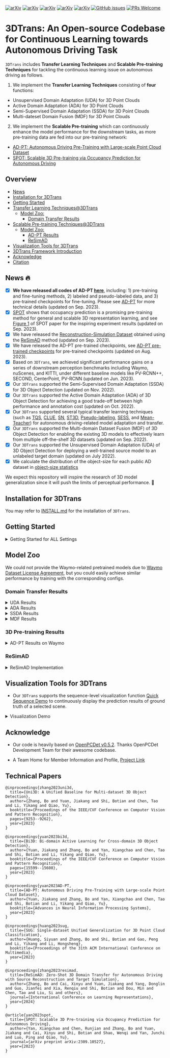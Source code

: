 [![arXiv](https://img.shields.io/badge/arXiv-2303.06880-b31b1b.svg)](https://arxiv.org/abs/2303.06880)
[![arXiv](https://img.shields.io/badge/arXiv-2303.05886-b31b1b.svg)](https://arxiv.org/abs/2303.05886)
[![arXiv](https://img.shields.io/badge/arXiv-2306.00612-b31b1b.svg)](https://arxiv.org/abs/2306.00612)
[![arXiv](https://img.shields.io/badge/arXiv-2309.05527-b31b1b.svg)](https://arxiv.org/abs/2309.05527)
[![arXiv](https://img.shields.io/badge/arXiv-2309.10527-b31b1b.svg)](https://arxiv.org/abs/2309.10527)
[![GitHub issues](https://img.shields.io/github/issues/PJLab-ADG/3DTrans)](https://github.com/PJLab-ADG/3DTrans/issues)
[![PRs Welcome](https://img.shields.io/badge/PRs-welcome-brightgreen.svg?style=flat-square)](https://github.com/PJLab-ADG/3DTrans/pulls)


# 3DTrans: An Open-source Codebase for Continuous Learning towards Autonomous Driving Task

`3DTrans` includes **Transfer Learning Techniques** and **Scalable Pre-training Techniques** for tackling the continuous learning issue on autonomous driving as follows.
1) We implement the **Transfer Learning Techniques** consisting of **four** functions:
* Unsupervised Domain Adaptation (UDA) for 3D Point Clouds
* Active Domain Adaptation (ADA) for 3D Point Clouds
* Semi-Supervised Domain Adaptation (SSDA) for 3D Point Clouds
* Multi-dateset Domain Fusion (MDF) for 3D Point Clouds 

2) We implement the **Scalable Pre-training** which can continuously enhance the model performance for the downstream tasks, as more pre-training data are fed into our pre-training network:
* [AD-PT: Autonomous Driving Pre-Training with Large-scale Point Cloud Dataset](https://arxiv.org/abs/2306.00612)
* [SPOT: Scalable 3D Pre-training via Occupancy Prediction for Autonomous Driving](https://arxiv.org/abs/2309.10527)


<!-- **This project is developed and maintained by Autonomous Driving Group [at] [Shanghai AI Laboratory](https://www.shlab.org.cn/) (ADLab).** -->

## Overview
- [News](#news-fire)
- [Installation for 3DTrans](#installation-for-3dtrans)
- [Getting Started](#getting-started)
- [Transfer Learning Techniques@3DTrans](#3dtrans-autonomous-driving-transfer-learning-codebase) 
  - [Model Zoo:](#model-zoo)
    - [Domain Transfer Results](#domain-transfer-results)
- [Scalable Pre-training Techniques@3DTrans](#getting-started)
  - [Model Zoo:](#model-zoo)
    - [AD-PT Results](#3d-pre-training-results)
    - [ReSimAD](#resimad)
- [Visualization Tools for 3DTrans](#visualization-tools-for-3dtrans)
- [3DTrans Framework Introduction](docs/GETTING_STARTED_3DTrans.md) 
- [Acknowledge](#acknowledge)
- [Citation](#citation)


## News :fire:
- [x] **We have released all codes of AD-PT [here](docs/GETTING_STARTED_PRETRAIN.md)**, including: 1) pre-training and fine-tuning methods, 2) labeled and pseudo-labeled data, and 3) pre-trained checkpoints for fine-tuning. Please see [AD-PT](https://arxiv.org/abs/2306.00612) for more technical details (updated on Sep. 2023).
- [x] [SPOT](https://arxiv.org/abs/2309.10527) shows that occupancy prediction is a promising pre-training method for general and scalable 3D representation learning, and see [Figure 1](docs/SPOT.png) of SPOT paper for the inspiring experiment results (updated on Sep. 2023).
- [x] We have released the [Reconstruction-Simulation Dataset](docs/GETTING_STARTED_ReSim.md) obtained using the [ReSimAD](#resimad) method (updated on Sep. 2023).
- [x] We have released the AD-PT pre-trained checkpoints, see [AD-PT pre-trained checkpoints]( <./docs/GETTING_STARTED_PRETRAIN.md#pre-training-using-ad-pt>) for pre-trained checkpoints (updated on Aug. 2023).
- [x]  Based on `3DTrans`, we achieved significant performance gains on a series of downstream perception benchmarks including Waymo, nuScenes, and KITTI, under different baseline models like PV-RCNN++, SECOND, CenterPoint, PV-RCNN (updated on Jun. 2023).
- [x] Our `3DTrans` supported the Semi-Supervised Domain Adaptation (SSDA) for 3D Object Detection (updated on Nov. 2022).
- [x] Our `3DTrans` supported the Active Domain Adaptation (ADA) of 3D Object Detection for achieving a good trade-off between high performance and annotation cost (updated on Oct. 2022).
- [x] Our `3DTrans` supported several typical transfer learning techniques (such as [TQS](https://openaccess.thecvf.com/content/CVPR2021/papers/Fu_Transferable_Query_Selection_for_Active_Domain_Adaptation_CVPR_2021_paper.pdf), [CLUE](https://arxiv.org/abs/2010.08666), [SN](https://arxiv.org/abs/2005.08139), [ST3D](https://arxiv.org/abs/2103.05346), [Pseudo-labeling](https://arxiv.org/abs/2103.05346), [SESS](https://arxiv.org/abs/1912.11803), and [Mean-Teacher](https://arxiv.org/abs/1703.01780)) for autonomous driving-related model adaptation and transfer.
- [x] Our `3DTrans` supported the Multi-domain Dataset Fusion (MDF) of 3D Object Detection for enabling the existing 3D models to effectively learn from multiple off-the-shelf 3D datasets (updated on Sep. 2022).
- [x] Our `3DTrans` supported the Unsupervised Domain Adaptation (UDA) of 3D Object Detection for deploying a well-trained source model to an unlabeled target domain (updated on July 2022).
- [x] We calculate the distribution of the object-size for each public AD dataset in [object-size statistics](docs/STATISTICAL_RESULTS.md)

<!-- :rocket: We are actively updating this repository currently, and more **cross-dataset fusion solutions** (including domain attention and mixture-of-experts) and more **low-cost data sampling strategy** will be supported by 3DTrans in the future, which aims to boost the generalization ability and adaptability of the existing state-of-the-art models. :rocket: -->

We expect this repository will inspire the research of 3D model generalization since it will push the limits of perceptual performance. :tokyo_tower:

<!-- ### :muscle: TODO List :muscle:

- [ ] For ADA module, need to add the sequence-level data selection policy (to meet the requirement of practical annotation process).
- [x] Provide experimental findings for the AD-related 3D pre-training (**Our ongoing research**, which currently achieves promising pre-training results towards downstream tasks by exploiting large-scale unlabeled data in ONCE dataset using `3DTrans`). -->


## Installation for 3DTrans

You may refer to [INSTALL.md](docs/INSTALL.md) for the installation of `3DTrans`.

## Getting Started
<details>
<summary>Getting Started for ALL Settings</summary>

* Please refer to [Readme for Datasets](docs/GETTING_STARTED_DB.md) to prepare the dataset and convert the data into the 3DTrans format. Besides, 3DTrans supports the reading and writing data from **Ceph Petrel-OSS**, please refer to [Readme for Datasets](docs/GETTING_STARTED_DB.md) for more details.

* Please refer to [Readme for UDA](docs/GETTING_STARTED_UDA.md) for understanding the problem definition of UDA and performing the UDA adaptation process.

* Please refer to [Readme for ADA](docs/GETTING_STARTED_ADA.md) for understanding the problem definition of ADA and performing the ADA adaptation process.

* Please refer to [Readme for SSDA](docs/GETTING_STARTED_SSDA.md) for understanding the problem definition of SSDA and performing the SSDA adaptation process.

* Please refer to [Readme for MDF](docs/GETTING_STARTED_MDF.md) for understanding the problem definition of MDF and performing the MDF joint-training process.

* Please refer to [Readme for ReSimAD](docs/GETTING_STARTED_ReSim.md) for [ReSimAD implementation](https://arxiv.org/abs/2309.05527).

* Please refer to [Readme for AD-PT Pre-training](docs/GETTING_STARTED_PRETRAIN.md) for starting the journey of 3D perception pre-training using AD-PT.

* Please refer to [Readme for PointContrast Pre-training](docs/GETTING_STARTED_PRETRAIN_PC.md) for 3D perception pre-training using PointContrast.
</details>

## Model Zoo

We could not provide the Waymo-related pretrained models due to [Waymo Dataset License Agreement](https://waymo.com/open/terms/), but you could easily achieve similar performance by training with the corresponding configs.

### Domain Transfer Results

<details>
<summary>UDA Results</summary>

Here, we report the cross-dataset (Waymo-to-KITTI) adaptation results using the BEV/3D AP performance as the evaluation metric. Please refer to [Readme for UDA](docs/GETTING_STARTED_UDA.md) for experimental results of more cross-domain settings.
* All LiDAR-based models are trained with 4 NVIDIA A100 GPUs and are available for download. 
* For Waymo dataset training, we train the model using 20% data.
* The domain adaptation time is measured with 4 NVIDIA A100 GPUs and PyTorch 1.8.1.
* Pre-SN represents that we perform the [SN (statistical normalization)](https://arxiv.org/abs/2005.08139) operation during the pre-training source-only model stage.
* Post-SN represents that we perform the [SN (statistical normalization)](https://arxiv.org/abs/2005.08139) operation during the adaptation stage.

|                                             | training time | Adaptation | Car@R40   | download | 
|---------------------------------------------|----------:|:-------:|:-------:|:---------:|
| [PointPillar](tools/cfgs/DA/waymo_kitti/source_only/pointpillar_1x_feat_3_vehi.yaml) |~7.1 hours| Source-only with SN | 74.98 / 49.31 | - | 
| [PointPillar](tools/cfgs/DA/waymo_kitti/pointpillar_1x_pre_SN_feat_3.yaml) |~0.6 hours| Pre-SN | 81.71 / 57.11 | [model-57M](https://drive.google.com/file/d/1tPx8N75sm_zWsZv3FrwtHXeBlorhf9nP/view?usp=share_link) | 
| [PV-RCNN](tools/cfgs/DA/waymo_kitti/source_only/pvrcnn_old_anchor_sn_kitti.yaml) | ~23 hours| Source-only with SN | 69.92 / 60.17 | - |
| [PV-RCNN](tools/cfgs/DA/waymo_kitti/source_only/pvrcnn_feat_3_vehi.yaml) | ~23 hours| Source-only | 74.42 / 40.35 | - |
| [PV-RCNN](tools/cfgs/DA/waymo_kitti/pvrcnn_pre_SN_feat_3.yaml) | ~3.5 hours| Pre-SN | 84.00 / 74.57 | [model-156M](https://drive.google.com/file/d/1yt1JtBWyBtZjgE22HJUz6L7K6qeWiqM5/view?usp=share_link) |
| [PV-RCNN](tools/cfgs/DA/waymo_kitti/pvrcnn_post_SN_feat_3.yaml) | ~1 hours| Post-SN | 84.94 / 75.20 | [model-156M](https://drive.google.com/file/d/1hd49JZ5amwP2gkblA8IHnH79ITapX2hF/view?usp=share_link) |
| [Voxel R-CNN](tools/cfgs/DA/waymo_kitti/source_only/voxel_rcnn_sn_kitti.yaml) | ~16 hours| Source-only with SN | 75.83 / 55.50 | - |
| [Voxel R-CNN](tools/cfgs/DA/waymo_kitti/source_only/voxel_rcnn_feat_3_vehi.yaml) | ~16 hours| Source-only | 64.88 / 19.90 | - |
| [Voxel R-CNN](tools/cfgs/DA/waymo_kitti/voxel_rcnn_pre_SN_feat_3.yaml) | ~2.5 hours| Pre-SN | 82.56 / 67.32 | [model-201M](https://drive.google.com/file/d/1_D7bnECL7bHL_4WOPhxAprHHmxwC8M7U/view?usp=share_link) |
| [Voxel R-CNN](tools/cfgs/DA/waymo_kitti/voxel_rcnn_post_SN_feat_3.yaml) | ~2.2 hours| Post-SN | 85.44 / 76.78 | [model-201M](https://drive.google.com/file/d/1v0U3Y9K6pe4JaOC5PIECq_wnR77Il-tl/view?usp=share_link) |
| [PV-RCNN++](tools/cfgs/DA/waymo_kitti/source_only/pv_rcnn_plus_sn_kitti.yaml) | ~20 hours| Source-only with SN | 67.22 / 56.50 | - |
| [PV-RCNN++](tools/cfgs/DA/waymo_kitti/source_only/pv_rcnn_plus_feat_3_vehi_full_train.yaml) | ~20 hours| Source-only | 67.68 / 20.82 | - |
| [PV-RCNN++](tools/cfgs/DA/waymo_kitti/pv_rcnn_plus_post_SN_feat_3.yaml) | ~2.2 hours| Post-SN | 86.86 / 79.86 | [model-193M](https://drive.google.com/file/d/1wDNC5kyg8BihV4zEgY2VntA2V_3jeL-5/view?usp=share_link) |

</details>

<details>
<summary>ADA Results</summary>

Here, we report the Waymo-to-KITTI adaptation results using the BEV/3D AP performance. Please refer to [Readme for ADA](docs/GETTING_STARTED_ADA.md) for experimental results of more cross-domain settings.
* All LiDAR-based models are trained with 4 NVIDIA A100 GPUs and are available for download. 
* For Waymo dataset training, we train the model using 20% data.
* The domain adaptation time is measured with 4 NVIDIA A100 GPUs and PyTorch 1.8.1.

|                                                                                      | training time | Adaptation                  | Car@R40 | download |
| ------------------------------------------------------------------------------------ | ------------- | --------------------------- | ------- | -------- |
| [PV-RCNN](tools/cfgs/DA/waymo_kitti/source_only/pvrcnn_old_anchor.yaml)              | ~23h@4 A100   | Source Only                 | 67.95 / 27.65 | -    |
| [PV-RCNN](tools/cfgs/ADA/waymo-kitti/pvrcnn/active_dual_target_01.yaml)              | ~1.5h@2 A100  | Bi3D (1% annotation budget) | 87.12 / 78.03 | [Model-58M](https://drive.google.com/file/d/1zCpZRXQx3j_64HafplLpose4a6gDR6nS/view?usp=sharing)            |
| [PV-RCNN](tools/cfgs/ADA/waymo-kitti/pvrcnn/active_dual_target_05.yaml)              | ~10h@2 A100   | Bi3D (5% annotation budget) | 89.53 / 81.32 | [Model-58M](https://drive.google.com/file/d/1hbso78eIXyYse8Hv1bvz5FLXkCzva7vb/view?usp=sharing)            |
| [PV-RCNN](tools/cfgs/ADA/waymo-kitti/pvrcnn/active_TQS.yaml)                         | ~1.5h@2 A100  | TQS                         | 82.00 / 72.04 | [Model-58M](https://drive.google.com/file/d/12rkTyCTtmQniZSuEcMC8w68f2bx3WjLK/view?usp=sharing)            |
| [PV-RCNN](tools/cfgs/ADA/waymo-kitti/pvrcnn/active_CLUE.yaml)                        | ~1.5h@2 A100  | CLUE                        | 82.13 / 73.14 | [Model-50M](https://drive.google.com/file/d/1kEiaskXkUMryBi7oSynr9PoCVZmzjdry/view?usp=sharing)            |
| [PV-RCNN](tools/cfgs/ADA/waymo-kitti/pvrcnn/active_st3d.yaml)                        | ~10h@2 A100   | Bi3D+ST3D                   | 87.83 / 81.23 | [Model-58M](https://drive.google.com/file/d/1MPL9l1iVCchuhv2wGW6mLqU8tOLJUb-e/view?usp=sharing)            |
| [Voxel R-CNN](tools/cfgs/DA/waymo_kitti/source_only/voxel_rcnn_feat_3_vehi.yaml)                                                                      | ~16h@4 A100   | Source Only                 | 64.87 / 19.90 | -    | 
| [Voxel R-CNN](tools/cfgs/DA/waymo_kitti/source_only/pvrcnn_old_anchor_sn_kitti.yaml) | ~1.5h@2 A100  | Bi3D (1% annotation budget) | 88.09 / 79.14 | [Model-72M](https://drive.google.com/file/d/1F9RlK8z-WtOEHN9RIZt9uuzk4p5PGXBw/view?usp=sharing)            |
| [Voxel R-CNN](tools/cfgs/ADA/waymo-kitti/voxelrcnn/active_dual_target_05.yaml)         | ~6h@2 A100    | Bi3D (5% annotation budget) | 90.18 / 81.34 | [Model-72M](https://drive.google.com/file/d/1coUt-R9AatKxE_DrWfYw0Y-nBdlDmoBU/view?usp=sharing)            |
| [Voxel R-CNN](tools/cfgs/ADA/waymo-kitti/voxelrcnn/active_TQS.yaml)                           | ~1.5h@2 A100  | TQS                         | 78.26 / 67.11 | [Model-72M](https://drive.google.com/file/d/1ByIEVQ9rn8mSXoyE8yY4441LduNNkqB-/view?usp=sharing)            |
| [Voxel R-CNN](tools/cfgs/ADA/waymo-kitti/voxelrcnn/active_CLUE.yaml)              | ~1.5h@2 A100  | CLUE                        | 81.93 / 70.89 | [Model-72M](https://drive.google.com/file/d/1wDlmR9rqHna7zQSOb5ktf3bB0S1xVO_e/view?usp=sharing)            |

</details>

<details>
<summary>SSDA Results</summary>

We report the target domain results on Waymo-to-nuScenes adaptation using the BEV/3D AP performance as the evaluation metric, and Waymo-to-ONCE adaptation using ONCE evaluation metric. Please refer to [Readme for SSDA](docs/GETTING_STARTED_SSDA.md) for experimental results of more cross-domain settings.
* The domain adaptation time is measured with 4 NVIDIA A100 GPUs and PyTorch 1.8.1.
* For Waymo dataset training, we train the model using 20% data.
* second_5%_FT denotes that we use 5% nuScenes training data to fine-tune the Second model.
* second_5%_SESS denotes that we utilize the [SESS: Self-Ensembling Semi-Supervised](https://arxiv.org/abs/1912.11803) method to adapt our baseline model.
* second_5%_PS denotes that we fine-tune the source-only model to nuScenes datasets using 5% labeled data, and perform the pseudo-labeling process on the remaining 95% unlabeled nuScenes data.

|                                             | training time | Adaptation | Car@R40   | download | 
|---------------------------------------------|----------:|:-------:|:-------:|:---------:|
| [Second](tools/cfgs/SSDA/waymo_nusc/source_only/second_feat_3_vehi.yaml) | ~11 hours| source-only(Waymo) | 27.85 / 16.43 | - |
| [Second](tools/cfgs/SSDA/waymo_nusc/second/second_feat_3_vehi_05_finetune.yaml) | ~0.4 hours| second_5%_FT | 45.95 / 26.98 | [model-61M](https://drive.google.com/file/d/1JIVqpw2cAL8z6wZwoBeJny9-jhFsee_i/view?usp=share_link) |
| [Second](tools/cfgs/SSDA/waymo_nusc/second/second_feat_3_vehi_05_sess.yaml) | ~1.8 hours| second_5%_SESS | 47.77 / 28.74 | [model-61M](https://drive.google.com/file/d/15kRtg2Cq-cLtMzvm2urENBYw11knjQzA/view?usp=share_link) |
| [Second](tools/cfgs/SSDA/waymo_nusc/second/second_feat_3_vehi_05_ps.yaml) | ~1.7 hours| second_5%_PS | 47.72 / 29.37 | [model-61M](https://drive.google.com/file/d/1MMOEuKyRhymHQwEk8-ow78sXE_n9-iRv/view?usp=share_link) |
| [PV-RCNN](tools/cfgs/SSDA/waymo_nusc/source_only/pvrcnn_feat_3_vehi.yaml) | ~24 hours| source-only(Waymo) | 40.31 / 23.32 | - |
| [PV-RCNN](tools/cfgs/SSDA/waymo_nusc/pvrcnn/pvrcnn_feat_3_vehi_05_finetune.yaml) | ~1.0 hours| pvrcnn_5%_FT | 49.58 / 34.86 | [model-150M](https://drive.google.com/file/d/19k8_DGDmwy93Rw9W1nJlGYehUm-nyB1D/view?usp=share_link) |
| [PV-RCNN](tools/cfgs/SSDA/waymo_nusc/pvrcnn/pvrcnn_feat_3_vehi_05_sess.yaml) | ~5.5 hours| pvrcnn_5%_SESS | 49.92 / 35.28 | [model-150M](https://drive.google.com/file/d/1K8qZkLhAPjUTBzVbcHeh0Hb7To17ojN1/view?usp=share_link) |
| [PV-RCNN](tools/cfgs/SSDA/waymo_nusc/pvrcnn/pvrcnn_feat_3_vehi_05_ps.yaml) | ~5.4 hours| pvrcnn_5%_PS | 49.84 / 35.07 | [model-150M](https://drive.google.com/file/d/1Hh7OQY2thhrxMCRxpr6Si8Utnf-yOvUy/view?usp=share_link) |
| [PV-RCNN++](tools/cfgs/SSDA/waymo_nusc/source_only/pvplus_feat_3_vehi.yaml) | ~16 hours| source-only(Waymo) | 31.96 / 19.81 | - |
| [PV-RCNN++](tools/cfgs/SSDA/waymo_nusc/pvplus/pvplus_feat_3_vehi_05_finetune.yaml) | ~1.2 hours| pvplus_5%_FT | 49.94 / 34.28 | [model-185M](https://drive.google.com/file/d/1VTSic0I2T_k_Y-Tz64biMXDsj4N5vUF4/view?usp=share_link) |
| [PV-RCNN++](tools/cfgs/SSDA/waymo_nusc/pvplus/pvplus_feat_3_vehi_05_sess.yaml) | ~4.2 hours| pvplus_5%_SESS | 51.14 / 35.25 | [model-185M](https://drive.google.com/file/d/1lONnkK73dTj5CGNzIyssmkHKhsCZaNxS/view?usp=share_link) |
| [PV-RCNN++](tools/cfgs/SSDA/waymo_nusc/pvplus/pvplus_feat_3_vehi_05_ps.yaml) | ~3.6 hours| pvplus_5%_PS | 50.84 / 35.39 | [model-185M](https://drive.google.com/file/d/1wtV3OjkFXMPNHez9X4EPSFQAyBhYKei3/view?usp=share_link) |


* For Waymo-to-ONCE adaptation, we employ 8 NVIDIA A100 GPUs for model training. 
* PS denotes that we pseudo-label the unlabeled ONCE and re-train the model on pseudo-labeled data.
* SESS denotes that we utilize the [SESS](https://arxiv.org/abs/1912.11803) method to adapt the baseline.
* For ONCE, the IoU thresholds for evaluation are 0.7, 0.3, 0.5 for Vehicle, Pedestrian, Cyclist. 

|                                             |  Training ONCE Data | Methods | Vehicle@AP  | Pedestrian@AP  | Cyclist@AP  | download | 
|------------------------|---------------------------------:|:----------:|:----------:|:-------:|:-------:|:---------:|
| [Centerpoint](tools/cfgs/once_models/sup_models/centerpoint.yaml) | Labeled (4K) | Train from scracth | 74.93 |  46.21  |  67.36 | [model-96M](https://drive.google.com/file/d/1KxgDaUpph72a18t0i9ceyXrkfvNWRWBE/view?usp=share_link) |
| [Centerpoint_Pede](tools/cfgs/once_models/sup_models/centerpoint_pede_0075.yaml) |  Labeled (4K) |  PS | - |  49.14  |  - | [model-96M](https://drive.google.com/file/d/19-LN7PkkpIMoBIqV8gydghrpkKJo9LS7/view?usp=share_link) |
| [PV-RCNN++](tools/cfgs/once_models/sup_models/pv_rcnn_plus_anchor_3CLS.yaml) |  Labeled (4K) | Train from scracth | 79.78 |  35.91  |  63.18 | [model-188M](https://drive.google.com/file/d/187AomgxaRBTFpm3YqJ_UXp2Lg13t9OVs/view?usp=share_link) |
| [PV-RCNN++](tools/cfgs/once_models/semi_learning_models/mt_pv_rcnn_plus_anchor_3CLS_small.yaml) |  Small Dataset (100K) | SESS | 80.02 |   46.24 |  66.41 |[model-188M](https://drive.google.com/file/d/1hEPwnwZVKSmPDE-7XO45dFMoOTanD-n1/view?usp=share_link) |

</details>

<details>
<summary>MDF Results</summary>

Here, we report the Waymo-and-nuScenes consolidation results. The models are jointly trained on Waymo and nuScenes datasets, and evaluated on Waymo using the mAP/mAHPH LEVEL_2 and nuScenes using the BEV/3D AP. Please refer to [Readme for MDF](docs/GETTING_STARTED_MDF.md) for more results.
* All LiDAR-based models are trained with 8 NVIDIA A100 GPUs and are available for download. 
* The multi-domain dataset fusion (MDF) training time is measured with 8 NVIDIA A100 GPUs and PyTorch 1.8.1.
* For Waymo dataset training, we train the model using 20% training data for saving training time.
* PV-RCNN-nuScenes represents that we train the PV-RCNN model only using nuScenes dataset, and PV-RCNN-DM indicates that we merge the Waymo and nuScenes datasets and train on the merged dataset. Besides, PV-RCNN-DT denotes the domain attention-aware multi-dataset training.


|                Baseline       |          MDF Methods              | Waymo@Vehicle | Waymo@Pedestrian | Waymo@Cyclist   |  nuScenes@Car | nuScenes@Pedestrian | nuScenes@Cyclist   | 
|--------------------------|---------------------------:|:------------------:|:-------------:|:------------:|:------------:|:-------------:|:------------------:|
| [PV-RCNN-nuScenes](./tools/cfgs/MDF/waymo_nusc/only_nusc/pvrcnn_feat_3_SWEEP_10_gt.yaml) | only nuScenes | 35.59 / 35.21 | 3.95 / 2.55 | 0.94 / 0.92 | 57.78 / 41.10 | 24.52 / 18.56 | 10.24 / 8.25 |
| [PV-RCNN-Waymo](./tools/cfgs/MDF/waymo_nusc/only_waymo/pvrcnn_feat_3_3CLS_gt.yaml) | only Waymo | 66.49 / 66.01 | 64.09 / 58.06 | 62.09 / 61.02 | 32.99 / 17.55 | 3.34 / 1.94 |  0.02 / 0.01  |
| [PV-RCNN-DM](./tools/cfgs/MDF/waymo_nusc/multi_db_pvrcnn_feat_3_merged.yaml) | Direct Merging | 57.82 / 57.40 | 48.24 / 42.81 |  54.63 / 53.64  |  48.67 / 30.43 |  12.66 / 8.12 | 1.67 / 1.04 |
| [PV-RCNN-Uni3D](./tools/cfgs/MDF/waymo_nusc/waymo_nusc_pvrcnn_feat_3_uni3d.yaml) | Uni3D | 66.98 / 66.50 | 65.70 / 59.14 | 61.49 / 60.43 | 60.77 / 42.66|  27.44 / 21.85 | 13.50 / 11.87 |
| [PV-RCNN-DT](./tools/cfgs/MDF/waymo_nusc/waymo_nusc_pvrcnn_feat_3_domain_attention.yaml) | Domain Attention | 67.27 / 66.77 | 65.86 / 59.38  |  61.38 / 60.34  | 60.83 / 43.03   |   27.46 / 22.06  |   13.82 / 11.52   |


|                Baseline       |          MDF Methods              | Waymo@Vehicle | Waymo@Pedestrian | Waymo@Cyclist   |  nuScenes@Car | nuScenes@Pedestrian | nuScenes@Cyclist  | 
|------------------------------|-----------:|:---------:|:-------:|:-------:|:----------:|:---------:|:------:|
| [Voxel-RCNN-nuScenes](./tools/cfgs/MDF/waymo_nusc/only_nusc/voxel_rcnn_feat_3_SWEEP_10_gt.yaml) | only nuScenes | 31.89 / 31.65  | 3.74 / 2.57 |2.41 / 2.37 | 53.63 / 39.05 | 22.48 / 17.85 | 10.86 / 9.70  |
| [Voxel-RCNN-Waymo](./tools/cfgs/MDF/waymo_nusc/only_waymo/voxel_rcnn_feat_3_3CLS_gt.yaml) |  only Waymo | 67.05 / 66.41  | 66.75 / 60.83 | 63.13 / 62.15 | 34.10 / 17.31| 2.99 / 1.69  |  0.05 / 0.01   |
| [Voxel-RCNN-DM](./tools/cfgs/MDF/waymo_nusc/multi_db_voxel_rcnn_feat_3_merged.yaml) | Direct Merging | 58.26 / 57.87 |  52.72 / 47.11   |  50.26 / 49.50  |  51.40 / 31.68   |  15.04 / 9.99  |  5.40 / 3.87 |
| [Voxel-RCNN-Uni3D](./tools/cfgs/MDF/waymo_nusc/waymo_nusc_voxel_rcnn_feat_3_uni3d.yaml) | Uni3D | 66.76 / 66.29  |  66.62 / 60.51  |  63.36 / 62.42  |  60.18 / 42.23 | 30.08 / 24.37   |  14.60 / 12.32  |
| [Voxel-RCNN-DT](./tools/cfgs/MDF/waymo_nusc/waymo_nusc_voxel_rcnn_feat_3_domain_attention.yaml) | Domain Attention | 66.96 / 66.50 |  68.23 / 62.00  |  62.57 / 61.64   | 60.42 / 42.81  |  30.49 / 24.92  |  15.91 / 13.35 |


|                Baseline       |          MDF Methods              | Waymo@Vehicle | Waymo@Pedestrian | Waymo@Cyclist   |  nuScenes@Car | nuScenes@Pedestrian | nuScenes@Cyclist  | 
|------------------------------|-----------:|:---------:|:-------:|:-------:|:----------:|:-------:|:------:|
| [PV-RCNN++ DM](./tools/cfgs/MDF/waymo_nusc/multi_db_pvplus_feat_3_merged.yaml) | Direct Merging | 63.79 / 63.38  |  55.03 / 49.75  |  59.88 / 58.99  |  50.91 / 31.46  |   17.07 / 12.15   |   3.10 / 2.20   |
| [PV-RCNN++-Uni3D](./tools/cfgs/MDF/waymo_nusc/waymo_nusc_pvplus_feat_3_uni3d.yaml) | Uni3D | 68.55 / 68.08  |  69.83 / 63.60 |  64.90 / 63.91   | 62.51 / 44.16 |  33.82 / 27.18  |  22.48 / 19.30   |
| [PV-RCNN++-DT](./tools/cfgs/MDF/waymo_nusc/waymo_nusc_pvplus_feat_3_domain_attention.yaml) | Domain Attention | 68.51 / 68.05 |  69.81 / 63.58  |  64.39 / 63.43  | 62.33 / 44.16  |  33.44 / 26.94 | 21.64 / 18.52 |

</details>

### 3D Pre-training Results
<details>
<summary>AD-PT Results on Waymo</summary>

<!-- Based on our research progress on the cross-domain adaptation of multiple autonomous driving datasets, we can utilize the **multi-source datasets** for performing the pre-training task. Here, we present several unsupervised and self-supervised pre-training implementations (including [PointContrast](https://arxiv.org/abs/2007.10985)). -->
AD-PT demonstrates strong generalization learning ability on 3D points. We first pre-train the 3D backbone and 2D backbone using the [AD-PT](https://arxiv.org/abs/2306.00612) on ONCE dataset (from 100K to 1M data), and fine-tune the model on different datasets. Here, we report the results of fine-tuning on Waymo.

|                                                                                      | Data amount | Overall | Vehicle                | Pedestrian | Cyclist |
| ------------------------------------------------------------------------------------ | ------------- | --------------------------- | ------- | -------- | -----|
| [SECOND (From scratch)]()              | 3%  |   52.00 / 37.70 | 58.11 / 57.44 | 51.34 / 27.38 | 46.57 / 28.28  |
| [SECOND (AD-PT)]()                     | 3%  |   **55.41** / **51.78** | 60.53 / 59.93 | 54.91 / 45.78 | 50.79 / 49.65  |
| [SECOND (From scratch)]()              | 20% |   60.62 / 56.86 | 64.26 / 63.73 | 59.72 / 50.38 | 57.87 / 56.48  |
| [SECOND (AD-PT)]()                     | 20% |   **61.26** / **57.69** | 64.54 / 64.00 | 60.25 / 51.21 | 59.00 / 57.86  |
| [CenterPoint (From scratch)]()         | 3%  |   59.00 / 56.29 | 57.12 / 56.57 | 58.66 / 52.44 | 61.24 / 59.89  |
| [CenterPoint (AD-PT)]()                | 3%  |   **61.21** / **58.46** | 60.35 / 59.79 | 60.57 / 54.02 | 62.73 / 61.57  |
| [CenterPoint (From scratch)]()         | 20% |   66.47 / 64.01 | 64.91 / 64.42 | 66.03 / 60.34 | 68.49 / 67.28  |
| [CenterPoint (AD-PT)]()                | 20% |   **67.17** / **64.65** | 65.33 / 64.83 | 67.16 / 61.20 | 69.39 / 68.25  |
| [PV-RCNN++ (From scratch)]()           | 3%  |   63.81 / 61.10 | 64.42 / 63.93 | 64.33 / 57.79 | 62.69 / 61.59  |
| [PV-RCNN++ (AD-PT)]()                  | 3%  |   **68.33** / **65.69** | 68.17 / 67.70 | 68.82 / 62.39 | 68.00 / 67.00  |
| [PV-RCNN++ (From scratch)]()           | 20% |   69.97 / 67.58 | 69.18 / 68.75 | 70.88 / 65.21 | 69.84 / 68.77  |
| [PV-RCNN++ (AD-PT)]()                  | 20% |   **71.55** / **69.23** | 70.62 / 70.19 | 72.36 / 66.82 | 71.69 / 70.70  |
</details>


### ReSimAD

<details>
<summary>ReSimAD Implementation</summary>

Here, we give the [Download Link](docs/GETTING_STARTED_ReSim.md) of our reconstruction-simulation dataset by the [ReSimAD](https://arxiv.org/abs/2309.05527), consisting of nuScenes-like, KITTI-like, ONCE-like, and Waymo-like datasets that generate target-domain-like simulation points.

Specifically, please refer to [ReSimAD reconstruction](https://longtimenohack.com/hosted/neuralsim_23Q1/waymo_meshes_exp1_20x20_sorted_ds%3D8_2160p.mp4) for the point-based reconstruction meshes, and [PCSim](https://github.com/PJLab-ADG/LiDARSimLib-and-Placement-Evaluation) for the technical details of simulating the target-domain-like points based on the reconstructed meshes. For perception module, please refer to [PV-RCNN](./tools/cfgs/ReSimAD/nuscenes/pvrcnn_nuScenes_ReSimAD.yaml)  and [PV-RCNN++](./tools/cfgs/ReSimAD/nuscenes/pvrcnn_plus_nuScenes_ReSimAD.yaml) for model training and evaluation.

We report the **zero-shot** cross-dataset (Waymo-to-nuScenes) adaptation results using the BEV/3D AP performance as the evaluation metric for a fair comparison. Please refer to [ReSimAD](./tools/cfgs/ReSimAD) for more details.


|              Methods                 | training time | Adaptation | Car@R40    |  Ckpt |
|---------------------------------------------|-------------:|:-----------:|:------------:|---------------:|
[PV-RCNN](./tools/cfgs/DA/waymo_nusc/source_only/pvrcnn_old_anchor_nusc.yaml) | ~23 hours| Source-only | 31.02 / 17.75 |  Not Avaliable (Waymo License) |
[PV-RCNN](./tools/cfgs/DA/waymo_nusc/pvrcnn_st3d_feat_3.yaml) | ~8 hours| ST3D | 36.42 / 22.99 | - | 
[PV-RCNN](./tools/cfgs/ReSimAD/nuscenes/pvrcnn_nuScenes_ReSimAD.yaml) | ~8 hours| **ReSimAD** | 37.85 / 21.33 | [ReSimAD_ckpt](https://drive.google.com/file/d/18zMP2h11Xxl2fnDW_bWI9-FHb-9F6Nks/view?usp=sharing) |
[PV-RCNN++](./tools/cfgs/DA/waymo_nusc/source_only/pv_rcnn_plus_feat_3_vehi.yaml) | ~20 hours| Source-only | 29.93 / 18.77 |  Not Avaliable (Waymo License) | 
[PV-RCNN++](./tools/cfgs/DA/waymo_nusc/pv_rcnn_plus_st3d_feat_3.yaml) | ~2.2 hours| ST3D |   34.68 / 17.17   | - |
[PV-RCNN++](./tools/cfgs/ReSimAD/nuscenes/pvrcnn_plus_nuScenes_ReSimAD.yaml) | ~8 hours| **ReSimAD** | 40.73 / 23.72 | [ReSimAD_ckpt](https://drive.google.com/file/d/1_tnp-Byu8a1_o78V1JUxmD_m6vuRfV3p/view?usp=sharing) |


</details>

## Visualization Tools for 3DTrans

- Our `3DTrans` supports the sequence-level visualization function [Quick Sequence Demo](docs/QUICK_SEQUENCE_DEMO.md) to continuously display the prediction results of ground truth of a selected scene.

<details>
<summary>Visualization Demo</summary>
  
  - [Waymo Sequence-level Visualization Demo1](docs/seq_demo_waymo_bev.gif)

  - [Waymo Sequence-level Visualization Demo2](docs/seq_demo_waymo_fp.gif)

  - [nuScenes Sequence-level Visualization Demo](docs/seq_demo_nusc.gif)

  - [ONCE Sequence-level Visualization Demo](docs/seq_demo_once.gif)
</details>

## Acknowledge
* Our code is heavily based on [OpenPCDet v0.5.2](https://github.com/open-mmlab/OpenPCDet). Thanks OpenPCDet Development Team for their awesome codebase.

- A Team Home for Member Information and Profile, [Project Link](https://bobrown.github.io/Team_3DTrans.github.io/)

<!-- * Our pre-training 3D point cloud task is based on [ONCE Dataset](https://once-for-auto-driving.github.io/). Thanks ONCE Development Team for their inspiring data release. -->


## Technical Papers
```
@inproceedings{zhang2023uni3d,
  title={Uni3D: A Unified Baseline for Multi-dataset 3D Object Detection},
  author={Zhang, Bo and Yuan, Jiakang and Shi, Botian and Chen, Tao and Li, Yikang and Qiao, Yu},
  booktitle={Proceedings of the IEEE/CVF Conference on Computer Vision and Pattern Recognition},
  pages={9253--9262},
  year={2023}
}
```

```
@inproceedings{yuan2023bi3d,
  title={Bi3D: Bi-domain Active Learning for Cross-domain 3D Object Detection},
  author={Yuan, Jiakang and Zhang, Bo and Yan, Xiangchao and Chen, Tao and Shi, Botian and Li, Yikang and Qiao, Yu},
  booktitle={Proceedings of the IEEE/CVF Conference on Computer Vision and Pattern Recognition},
  pages={15599--15608},
  year={2023}
}
```

```
@inproceedings{yuan2023AD-PT,
  title={AD-PT: Autonomous Driving Pre-Training with Large-scale Point Cloud Dataset},
  author={Yuan, Jiakang and Zhang, Bo and Yan, Xiangchao and Chen, Tao and Shi, Botian and Li, Yikang and Qiao, Yu},
  booktitle={Advances in Neural Information Processing Systems},
  year={2023}
}
```


```
@inproceedings{huang2023sug,
  title={SUG: Single-dataset Unified Generalization for 3D Point Cloud Classification},
  author={Huang, Siyuan and Zhang, Bo and Shi, Botian and Gao, Peng and Li, Yikang and Li, Hongsheng},
  booktitle={Proceedings of the 31th ACM International Conference on Multimedia},
  year={2023}
}
```

```
@inproceedings{zhang2023resimad,
  title={ReSimAD: Zero-Shot 3D Domain Transfer for Autonomous Driving with Source Reconstruction and Target Simulation},
  author={Zhang, Bo and Cai, Xinyu and Yuan, Jiakang and Yang, Donglin and Guo, Jianfei and Xia, Renqiu and Shi, Botian and Dou, Min and Chen, Tao and Liu, Si and others},
  journal={International Conference on Learning Representations},
  year={2024}
}
```

```
@article{yan2023spot,
  title={SPOT: Scalable 3D Pre-training via Occupancy Prediction for Autonomous Driving},
  author={Yan, Xiangchao and Chen, Runjian and Zhang, Bo and Yuan, Jiakang and Cai, Xinyu and Shi, Botian and Shao, Wenqi and Yan, Junchi and Luo, Ping and Qiao, Yu},
  journal={arXiv preprint arXiv:2309.10527},
  year={2023}
}
```
